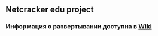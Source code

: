 ## Netcracker edu project

### Информация о развертывании доступна в [Wiki](https://github.com/ncedu2019/ncedu/wiki)
